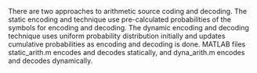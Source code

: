 There are two approaches to arithmetic source coding and decoding. The static encoding and technique use pre-calculated
probabilities of the symbols for encoding and decoding. The dynamic encoding and decoding technique uses uniform probability 
distribution initially and updates cumulative probabilities as encoding and decoding is done.
MATLAB files static_arith.m encodes and decodes statically, and dyna_arith.m encodes and decodes dynamically.
